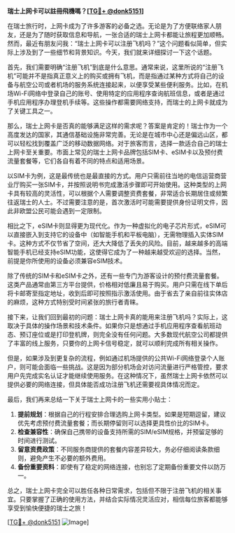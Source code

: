 **瑞士上网卡可以註冊飛機嗎？[[TG💪+ @donk5151](https://t.me/s/donk5151)]**

在瑞士旅行时，上网卡成为了许多游客的必备之选。无论是为了方便联络家人朋友，还是为了随时获取信息和导航，一张合适的瑞士上网卡都能让旅程更加顺畅。然而，最近有朋友问我：“瑞士上网卡可以注册飞机吗？”这个问题看似简单，但实际上涉及到了一些细节和背景知识。今天，我们就来详细探讨一下这个话题。

首先，我们需要明确“注册飞机”到底是什么意思。通常来说，这里所说的“注册飞机”可能并不是指真正意义上的购买或拥有飞机，而是指通过某种方式将自己的设备与航空公司或者机场的服务系统连接起来，以便享受某些便利服务。比如，在机场Wi-Fi网络中登录自己的账号、使用特定的应用程序查询航班信息，或者是通过手机应用程序办理登机手续等。这些操作都需要网络支持，而瑞士的上网卡就成为了关键工具之一。

那么，瑞士上网卡是否真的能够满足这样的需求呢？答案是肯定的！瑞士作为一个高度发达的国家，其通信基础设施非常完善。无论是在城市中心还是偏远山区，都可以轻松找到覆盖广泛的移动数据网络。对于旅客而言，选择一款适合自己的瑞士上网卡至关重要。市面上常见的瑞士上网卡品牌包括SIM卡、eSIM卡以及预付费流量套餐等，它们各自有着不同的特点和适用场景。

以SIM卡为例，这是最传统也是最直接的方式。用户只需前往当地的电信运营商营业厅购买一张SIM卡，并按照说明书完成激活步骤即可开始使用。这种类型的上网卡具有较高的灵活性，可以根据个人需要调整资费套餐，非常适合长期居住或频繁往返瑞士的人士。不过需要注意的是，首次激活时可能需要提供身份证明文件，因此非欧盟公民可能会遇到一定限制。

相比之下，eSIM卡则显得更为现代化。作为一种虚拟化的电子芯片形式，eSIM可以直接嵌入到支持它的设备中（如智能手机和平板电脑），无需物理插入实体SIM卡。这种方式不仅节省了空间，还大大降低了丢失的风险。目前，越来越多的高端智能手机已经支持eSIM功能，这使得它成为了一种越来越受欢迎的选择。当然，前提是你所使用的设备必须兼容eSIM技术。

除了传统的SIM卡和eSIM卡之外，还有一些专门为游客设计的预付费流量套餐。这类产品通常由第三方平台提供，价格相对低廉且易于购买。用户只需在线下单后将卡邮寄至指定地址，收到后即可按照指示激活使用。由于省去了亲自前往实体店的麻烦，这种方式特别受时间紧张的旅行者青睐。

接下来，让我们回到最初的问题：瑞士上网卡真的能用来注册飞机吗？实际上，这取决于具体的操作场景和技术条件。如果你只是想通过手机应用程序查看航班动态、预订座位或是打印登机牌，则完全没有任何问题。大多数现代航空公司都提供了丰富的线上服务，只要你的上网卡信号稳定，就可以顺利完成所有相关操作。

但是，如果涉及到更复杂的流程，例如通过机场提供的公共Wi-Fi网络登录个人账户，则可能会面临一些挑战。这是因为部分机场会对访问流量进行严格管控，要求用户先完成实名认证才能继续使用服务。在这种情况下，虽然瑞士上网卡依然可以提供必要的网络连接，但具体能否成功注册飞机还需要视具体情况而定。

最后，我们再来总结一下关于瑞士上网卡的一些实用小贴士：

1. **提前规划**：根据自己的行程安排合理选购上网卡类型。如果是短期逗留，建议优先考虑预付费流量套餐；而长期停留则可以选择更具性价比的SIM卡。
2. **检查兼容性**：确保自己携带的设备支持所需的SIM/eSIM规格，并预留足够的时间进行测试。
3. **留意资费政策**：不同服务商提供的套餐内容差异较大，务必仔细阅读条款细则，避免产生不必要的额外费用。
4. **备份重要资料**：即使有了稳定的网络连接，也别忘了定期备份重要文件以防万一。

总之，瑞士上网卡完全可以胜任各种日常需求，包括但不限于注册飞机的相关事宜。只要掌握了正确的使用方法，并结合实际情况灵活应对，相信每位旅客都能够享受到愉快便捷的瑞士之旅！

[[TG💪+ @donk5151](https://t.me/s/donk5151) ![Image](https://i.postimg.cc/rwNCRYN7/Snipaste-2025-04-30-17-27-05.png)]